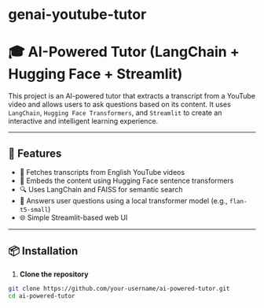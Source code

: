 # genai-youtube-tutor
# 🎓 AI-Powered Tutor (LangChain + Hugging Face + Streamlit)

This project is an AI-powered tutor that extracts a transcript from a YouTube video and allows users to ask questions based on its content. It uses `LangChain`, `Hugging Face Transformers`, and `Streamlit` to create an interactive and intelligent learning experience.

---

## 🚀 Features

- 🎥 Fetches transcripts from English YouTube videos
- 🤖 Embeds the content using Hugging Face sentence transformers
- 🔍 Uses LangChain and FAISS for semantic search
- 🧠 Answers user questions using a local transformer model (e.g., `flan-t5-small`)
- 🌐 Simple Streamlit-based web UI

---

## 📦 Installation

1. **Clone the repository**
```bash
git clone https://github.com/your-username/ai-powered-tutor.git
cd ai-powered-tutor
